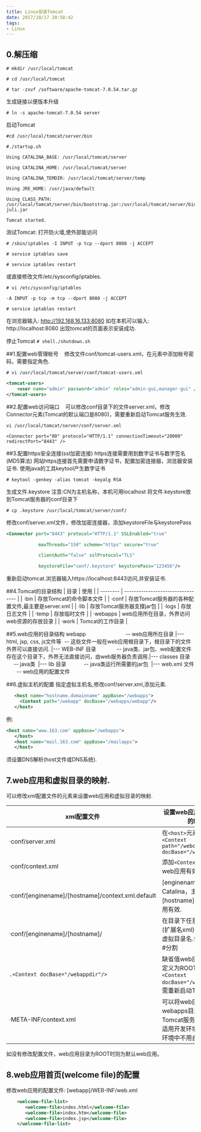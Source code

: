 ```yaml
---
title: Linux安装Tomcat
date: 2017/10/17 20:58:42
tags:
- Linux
---
```

## 0.解压缩

```shell
# mkdir /usr/local/tomcat

# cd /usr/local/tomcat

# tar -zxvf /software/apache-tomcat-7.0.54.tar.gz
```

<!--more-->

生成链接以便版本升级

```shell
# ln -s apache-tomcat-7.0.54 server
```

启动Tomcat

```shell
#cd /usr/local/tomcat/server/bin

#./startup.sh

Using CATALINA_BASE: /usr/local/tomcat/server

Using CATALINA_HOME: /usr/local/tomcat/server

Using CATALINA_TEMDIR: /usr/local/tomcat/server/temp

Using JRE_HOME: /usr/java/default

Using CLASS_PATH: /usr/local/tomcat/server/bin/bootstrap.jar:/usr/local/tomcat/server/bin/tomcat-juli.jar

Tomcat started.
```

测试Tomcat:
打开防火墙,使外部能访问

```shell
# /sbin/iptables -I INPUT -p tcp --dport 8080 -j ACCEPT

# service iptables save

# service iptables restart
```

或直接修改文件/etc/sysconfig/iptables.

```shell
# vi /etc/sysconfig/iptables

-A INPUT -p tcp -m tcp --dport 8080 -j ACCEPT

# service iptables restart
```

在浏览器输入: http://192.168.16.133:8080
如在本机可以输入: http://localhost:8080
出现tomcat的页面表示安装成功.

停止Tomcat
```# shell./shutdown.sh```


##1.配置web管理帐号
   修改文件conf/tomcat-users.xml，在<tomcat-users>元素中添加帐号密码，需要指定角色.

```shell
# vi /usr/local/tomcat/server/conf/tomcat-users.xml
```

```xml
<tomcat-users>
    <user name="admin" password="admin" roles="admin-gui,manager-gui" />
</tomcat-users>
```


##2.配置web访问端口
   可以修改conf目录下的文件server.xml，修改Connector元素(Tomcat的默认端口是8080)，需要重新启动Tomcat服务生效.

```shell
vi /usr/local/tomcat/server/conf/server.xml
```

 ```<Connector port="80" protocol="HTTP/1.1" connectionTimeout="20000" redirectPort="8443" /> ```

##3.配置https安全连接(ssl加密连接)
https连接需要用到数字证书与数字签名(MD5算法)
网站https连接首先需要申请数字证书，配置加密连接器，浏览器安装证书.
使用java的工具keytool产生数字证书

```shell
# keytool -genkey -alias tomcat -keyalg RSA
```

生成文件.keystore
注意:CN为主机名称，本机可用localhost
将文件.keystore放到Tomcat服务器的conf目录下

```shell
# cp .keystore /usr/local/tomcat/server/conf/
```

修改conf/server.xml文件，修改加密连接器，添加keystoreFile与keystorePass

```xml
<Connector port="8443" protocol="HTTP/1.1" SSLEnabled="true"

            maxThreads="150" scheme="https" secure="true"

            clientAuth="false" sslProtocol="TLS" 

            keystoreFile="conf/.keystore" keystorePass="123456"/>
```

重新启动tomcat.浏览器输入https://localhost:8443访问,并安装证书.


##4.Tomcat的目录结构
| 目录       | 使用                                |
| -------- | --------------------------------- |
| ·bin     | 存放Tomcat的命令脚本文件                   |
| ·conf    | 存放Tomcat服务器的各种配置文件,最主要是server.xml |
| ·lib     | 存放Tomcat服务器支撑jar包                 |
| ·logs    | 存放日志文件                            |
| ·temp    | 存放临时文件                            |
| ·webapps | web应用所在目录，外界访问web资源的存放目录          |
| ·work    | Tomcat的工作目录                       |


##5.web应用的目录结构
webapp                                  -- web应用所在目录
|--- html, jsp, css, js文件等  -- 这些文件一般在web应用根目录下，根目录下的文件外界可以直接访问.
|--- WEB-INF 目录                 -- java类、jar包、web配置文件存在这个目录下，外界无法直接访问，由web服务器负责调用.
​	|--- classes 目录            -- java类
​	|--- lib 目录                    -- java类运行所需要的jar包
​	|--- web.xml 文件         -- web应用的配置文件


##6.虚拟主机的配置
指定虚拟主机名,修改conf/server.xml,添加<host>元素.

```xml
   <host name="hostname.domainname" appBase="/webapps">
     <Context path="/webapp" docBase="/webapps/webapp"/>
   </host>
```


例:

```xml
<host name="www.163.com" appBase="/webapps">
   </host>
   <host name="mail.163.com" appBase="/mailapps">
   </host>
```


须设置DNS解析(host文件或DNS系统).




## 7.web应用和虚拟目录的映射.
可以修改xml配置文件的<Context>元素来设置web应用和虚拟目录的映射.

| xml配置文件                                  | 设置web应用和虚拟目录的映射                          |
| ---------------------------------------- | ---------------------------------------- |
| ·conf/server.xml                         | 在```<host>```元素下添加```<Context path="/webdir" docBase="/webappdir"/>``` |
| ·conf/context.xml                        | 添加```<Context>```元素所有web应用有效.            |
| ·conf/[enginename]/[hostname]/context.xml.default | [enginename]一般是Catalina，主机[hostname]的所有web应用有效. |
| ·conf/[enginename]/[hostname]/           | 在目录下任意建一个文件(扩展名xml),文件名即为虚拟目录名.多级目录使用#分割 |
| ```.<Context docBase="/webappdir"/>```   | 缺省值web应用目录可以定义为ROOT.xml，添加```<Context docBase="/webappdir"/>```,需重新启动Tomcat服务器 |
| ·META-INF/context.xml                    | 可以将web应用放在webapps目录下让Tomcat服务器自动映射，适用开发环境，实际运用环境中不用自动映射 |

如没有修改配置文件，web应用目录为ROOT时则为默认web应用。


## 8.web应用首页(welcome file)的配置
修改web应用的配置文件: [webapp]/WEB-INF/web.xml

```xml
    <welcome-file-list>
       <welcome-file>index.html</welcome-file>
       <welcome-file>index.htm</welcome-file>
       <welcome-file>index.jsp</welcome-file>
    </welcome-file-list>
```